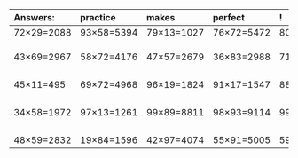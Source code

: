 | Answers: | practice | makes | perfect | ! |
| :--- | :--- | :--- | :--- | :--- |
| 72×29=2088 | 93×58=5394 | 79×13=1027 | 76×72=5472 | 80×50=4000 | 
|   |   |   |   |   | 
|   |   |   |   |   | 
|   |   |   |   |   | 
| 43×69=2967 | 58×72=4176 | 47×57=2679 | 36×83=2988 | 71×43=3053 | 
|   |   |   |   |   | 
|   |   |   |   |   | 
|   |   |   |   |   | 
|   |   |   |   |   | 
| 45×11=495 | 69×72=4968 | 96×19=1824 | 91×17=1547 | 88×26=2288 | 
|   |   |   |   |   | 
|   |   |   |   |   | 
|   |   |   |   |   | 
|   |   |   |   |   | 
| 34×58=1972 | 97×13=1261 | 99×89=8811 | 98×93=9114 | 99×77=7623 | 
|   |   |   |   |   | 
|   |   |   |   |   | 
|   |   |   |   |   | 
|   |   |   |   |   | 
| 48×59=2832 | 19×84=1596 | 42×97=4074 | 55×91=5005 | 59×29=1711 | 
